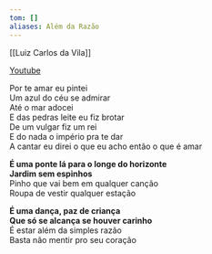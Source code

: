 ```yaml
---
tom: []
aliases: Além da Razão
---
```


[[Luiz Carlos da Vila]]

[Youtube](https://www.youtube.com/watch?v=wnMCJ-C8C7c)

Por te amar eu pintei  
Um azul do céu se admirar  
Até o mar adocei  
E das pedras leite eu fiz brotar  
De um vulgar fiz um rei  
E do nada o império pra te dar  
A cantar eu direi o que eu acho então o que é amar

**É uma ponte lá para o longe do horizonte  
Jardim sem espinhos**  
Pinho que vai bem em qualquer canção  
Roupa de vestir qualquer estação

**É uma dança, paz de criança  
Que só se alcança se houver carinho**  
É estar além da simples razão  
Basta não mentir pro seu coração
